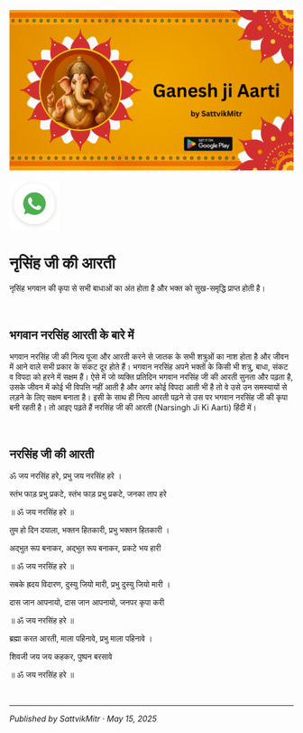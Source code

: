 <!-- Banner SVG -->
![Banner](https://raw.githubusercontent.com/anandwana001/content-repo/refs/heads/main/aarti/ganesh/ganesh_ji_aarti_banner.png)

<!-- Share & WhatsApp icons as SVG -->
<a href="https://api.whatsapp.com/send?text=Check%20out%20this%20article%20in%20the%20Hanuman%20Chalisa%20app%3A%20https%3A%2F%2Fwww.sattvikmitr.com%2Farticles%3FcontentUrl%3Dhttps%253A%252F%252Fraw.githubusercontent.com%252Fanandwana001%252Fcontent-repo%252Frefs%252Fheads%252Fmain%252Faarti%252Fganesh%252Fnrisnh_aarti_hindi.md%26title%3DGanesh%2520Aarti">
  <img src="https://raw.githubusercontent.com/anandwana001/content-repo/refs/heads/main/assets/ic_wtsapp_share_rounded.svg" alt="WhatsApp"/>
</a>

<br>

# नृसिंह जी की आरती
नृसिंह भगवान की कृपा से सभी बाधाओं का अंत होता है और भक्त को सुख-समृद्धि प्राप्त होती है।

<br>

## भगवान नरसिंह आरती के बारे में
भगवान नरसिंह जी की नित्य पूजा और आरती करने से जातक के सभी शत्रुओं का नाश होता है और जीवन में आने वाले सभी प्रकार के संकट दूर होते हैं। भगवान नरसिंह अपने भक्तों के किसी भी शत्रु, बाधा, संकट व विपदा को हरने में सक्षम हैं। ऐसे में जो व्यक्ति प्रतिदिन भगवान नरसिंह जी की आरती सुनता और पढ़ता है, उसके जीवन में कोई भी विपत्ति नहीं आती है और अगर कोई विपदा आती भी है तो वे उसे उन समस्यायों से लड़ने के लिए सक्षम बनाता है। इसी के साथ ही नित्य आरती पढ़ने से उस पर भगवान नरसिंह जी की कृपा बनी रहती है। तो आइए पढ़ते हैं नरसिंह जी की आरती (Narsingh Ji Ki Aarti) हिंदी में।

<br>

## नरसिंह जी की आरती
ॐ जय नरसिंह हरे, प्रभु जय नरसिंह हरे ।

स्तंभ फाड़ प्रभु प्रकटे, स्तंभ फाड़ प्रभु प्रकटे, जनका ताप हरे

॥ ॐ जय नरसिंह हरे ॥

तुम हो दिन दयाला, भक्तन हितकारी, प्रभु भक्तन हितकारी ।

अद्भुत रूप बनाकर, अद्भुत रूप बनाकर, प्रकटे भय हारी

॥ ॐ जय नरसिंह हरे ॥

सबके ह्रदय विदारण, दुस्यु जियो मारी, प्रभु दुस्यु जियो मारी ।

दास जान आपनायो, दास जान आपनायो, जनपर कृपा करी

॥ ॐ जय नरसिंह हरे ॥

ब्रह्मा करत आरती, माला पहिनावे, प्रभु माला पहिनावे ।

शिवजी जय जय कहकर, पुष्पन बरसावे

॥ ॐ जय नरसिंह हरे ॥

<br>

---

*Published by SattvikMitr · May 15, 2025*

